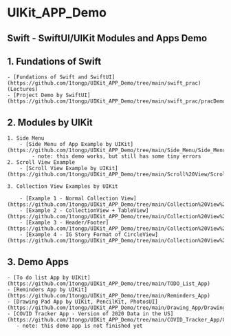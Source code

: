 # UIKit_APP_Demo
## Swift - SwiftUI/UIKit Modules and Apps Demo
## 1. Fundations of Swift
    - [Fundations of Swift and SwiftUI](https://github.com/1tongp/UIKit_APP_Demo/tree/main/swift_prac) (Lectures)
    - [Project Demo by SwiftUI](https://github.com/1tongp/UIKit_APP_Demo/tree/main/swift_prac/pracDemo)

## 2. Modules by UIKit 
    1. Side Menu 
        - [Side Menu of App Example by UIKit](https://github.com/1tongp/UIKit_APP_Demo/tree/main/Side_Menu/Side_Menu) 
            - note: this demo works, but still has some tiny errors
    2. Scroll View Example 
        - [Scroll View Example by UIKit](https://github.com/1tongp/UIKit_APP_Demo/tree/main/Scroll%20View/ScrollViewTest)
        
    3. Collection View Examples by UIKit

        - [Example 1 - Normal Collection View](https://github.com/1tongp/UIKit_APP_Demo/tree/main/Collection%20View%201)
        - [Example 2 - CollectionView + TableView](https://github.com/1tongp/UIKit_APP_Demo/tree/main/Collection%20View%202)
        - [Example 3 - Header/Footer](https://github.com/1tongp/UIKit_APP_Demo/tree/main/Collection%20View%203)
        - [Example 4 - IG Story Format of CircleView](https://github.com/1tongp/UIKit_APP_Demo/tree/main/Collection%20View%204)

## 3. Demo Apps 
    - [To do list App by UIKit](https://github.com/1tongp/UIKit_APP_Demo/tree/main/TODO_List_App)
    - [Reminders App by UIKit](https://github.com/1tongp/UIKit_APP_Demo/tree/main/Reminders_App)
    - [Drawing Pad App by UIKit, PencilKit, PhotosUI](https://github.com/1tongp/UIKit_APP_Demo/tree/main/Drawing_App/Drawing_APP)
    - [COVID Tracker App - Version of 2020 Data in the US](https://github.com/1tongp/UIKit_APP_Demo/tree/main/COVID_Tracker_App/COVID%20Tracker)
       - note: this demo app is not finished yet




